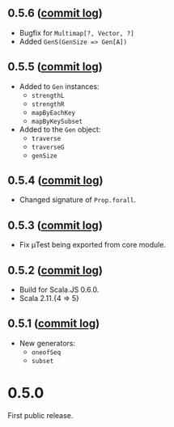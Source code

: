 ## 0.5.6 ([commit log](https://github.com/japgolly/nyaya/compare/v0.5.5...v0.5.6))

* Bugfix for `Multimap[?, Vector, ?]`
* Added `GenS(GenSize => Gen[A])`

## 0.5.5 ([commit log](https://github.com/japgolly/nyaya/compare/v0.5.4...v0.5.5))

* Added to `Gen` instances:
  * `strengthL`
  * `strengthR`
  * `mapByEachKey`
  * `mapByKeySubset`
* Added to the `Gen` object:
  * `traverse`
  * `traverseG`
  * `genSize`

## 0.5.4 ([commit log](https://github.com/japgolly/nyaya/compare/v0.5.3...v0.5.4))

* Changed signature of `Prop.forall`.

## 0.5.3 ([commit log](https://github.com/japgolly/nyaya/compare/v0.5.2...v0.5.3))

* Fix μTest being exported from core module.

## 0.5.2 ([commit log](https://github.com/japgolly/nyaya/compare/v0.5.1...v0.5.2))

* Build for Scala.JS 0.6.0.
* Scala 2.11.{4 ⇒ 5}

## 0.5.1 ([commit log](https://github.com/japgolly/nyaya/compare/v0.5.0...v0.5.1))

* New generators:
  * `oneofSeq`
  * `subset`


# 0.5.0

First public release.
